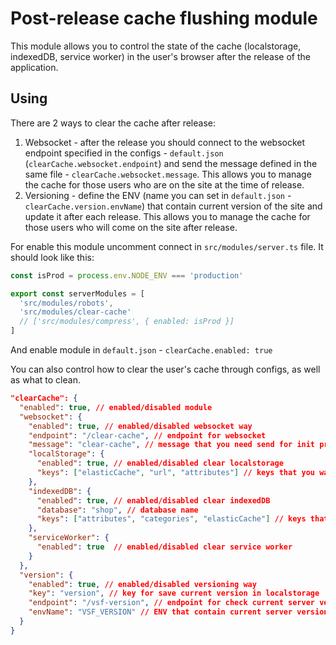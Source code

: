 # Post-release cache flushing module

This module allows you to control the state of the cache (localstorage, indexedDB, service worker) in the user's browser after the release of the application.

## Using

There are 2 ways to clear the cache after release:
1. Websocket - after the release you should connect to the websocket endpoint specified in the configs - `default.json` (`clearCache.websocket.endpoint`) and send the message defined in the same file - `clearCache.websocket.message`. This allows you to manage the cache for those users who are on the site at the time of release.
2. Versioning - define the ENV (name you can set in `default.json` - `clearCache.version.envName`) that contain current version of the site and update it after each release. This allows you to manage the cache for those users who will come on the site after release.

For enable this module uncomment connect in `src/modules/server.ts` file. It should look like this:
```js
const isProd = process.env.NODE_ENV === 'production'

export const serverModules = [
  'src/modules/robots',
  'src/modules/clear-cache'
  // ['src/modules/compress', { enabled: isProd }]
]
```
And enable module in `default.json` - `clearCache.enabled: true`

You can also control how to clear the user's cache through configs, as well as what to clean.
```json
"clearCache": {
  "enabled": true, // enabled/disabled module
  "websocket": {
    "enabled": true, // enabled/disabled websocket way
    "endpoint": "/clear-cache", // endpoint for websocket
    "message": "clear-cache", // message that you need send for init proccess clear cache
    "localStorage": {
      "enabled": true, // enabled/disabled clear localstorage
      "keys": ["elasticCache", "url", "attributes"] // keys that you want to clear
    },
    "indexedDB": {
      "enabled": true, // enabled/disabled clear indexedDB
      "database": "shop", // database name
      "keys": ["attributes", "categories", "elasticCache"] // keys that you want to clear
    },
    "serviceWorker": {
      "enabled": true  // enabled/disabled clear service worker
    }
  },
  "version": {
    "enabled": true, // enabled/disabled versioning way
    "key": "version", // key for save current version in localstorage
    "endpoint": "/vsf-version", // endpoint for check current server version
    "envName": "VSF_VERSION" // ENV that contain current server version
  }
}
```